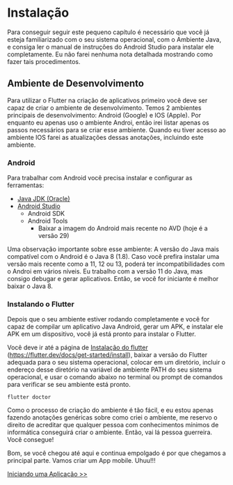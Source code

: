 # Instalação

Para conseguir seguir este pequeno capítulo é necessário que você já esteja familiarizado com o seu sistema operacional, com o Ambiente Java, e consiga ler o manual de instruções do Android Studio para instalar ele completamente. Eu não farei nenhuma nota detalhada mostrando como fazer tais procedimentos.

## Ambiente de Desenvolvimento

Para utilizar o Flutter na criação de aplicativos primeiro você deve ser capaz de criar o ambiente de desenvolvimento. Temos 2 ambientes principais de desenvolvimento: Android (Google) e IOS (Apple).
Por enquanto eu apenas uso o ambiente Androi, então irei listar apenas os passos necessários para se criar esse ambiente. Quando eu tiver acesso ao ambiente IOS farei as atualizações dessas anotações, incluindo este ambiente.

### Android
Para trabalhar com Android você precisa instalar e configurar as ferramentas:
 - [Java JDK (Oracle)](https://www.oracle.com/java/technologies/javase-jdk13-downloads.html)
 - [Android Studio](https://developer.android.com/studio?hl=pt-br)
   - Android SDK
   - Android Tools
     - Baixar a imagem do Android mais recente no AVD (hoje é a versão 29)

Uma observação importante sobre esse ambiente: A versão do Java mais compatível com o Android é o Java 8 (1.8). Caso você prefira instalar uma versão mais recente como a 11, 12 ou 13, poderá ter incompatibilidades com o Androi em vários níveis. Eu trabalho com a versão 11 do Java, mas consigo debugar e gerar aplicativos. Então, se você for iniciante é melhor baixar o Java 8.

### Instalando o Flutter

Depois que o seu ambiente estiver rodando completamente e você for capaz de compilar um aplicativo Java Android, gerar um APK, e instalar ele APK em um dispositivo, você já está pronto para instalar o Flutter.

Você deve ir até a página de [Instalação do flutter](https://flutter.dev/docs/get-started/install) (https://flutter.dev/docs/get-started/install), baixar a versão do Flutter adequada para o seu sistema operacional, colocar em um diretório, incluir o endereço desse diretório na variável de ambiente PATH do seu sistema operacional, e usar o comando abaixo no terminal ou prompt de comandos para verificar se seu ambiente está pronto.

```
flutter doctor
```

Como o processo de criação do ambiente é tão fácil, e eu estou apenas fazendo anotações genéricas sobre como criei o ambiente, me reservo o direito de acreditar que qualquer pessoa com conhecimentos mínimos de informática conseguirá criar o ambiente. Então, vai lá pessoa guerreira. Você consegue!

Bom, se você chegou até aqui e continua empolgado é por que chegamos a principal parte. Vamos criar um App mobile. Uhuu!!!

[Iniciando uma Aplicação >>](starting.md)
